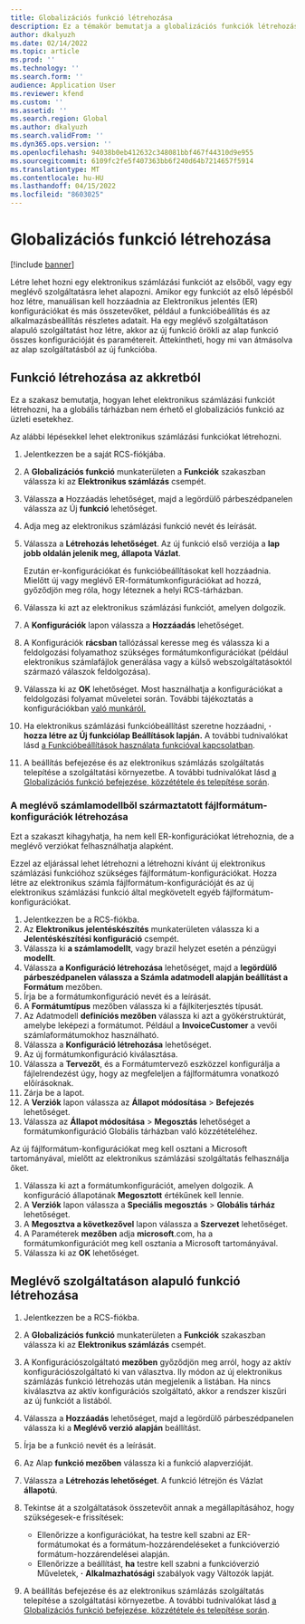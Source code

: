 ```yaml
---
title: Globalizációs funkció létrehozása
description: Ez a témakör bemutatja a globalizációs funkciók létrehozásához szükséges funkciókat.
author: dkalyuzh
ms.date: 02/14/2022
ms.topic: article
ms.prod: ''
ms.technology: ''
ms.search.form: ''
audience: Application User
ms.reviewer: kfend
ms.custom: ''
ms.assetid: ''
ms.search.region: Global
ms.author: dkalyuzh
ms.search.validFrom: ''
ms.dyn365.ops.version: ''
ms.openlocfilehash: 94038b0eb412632c348081bbf467f44310d9e955
ms.sourcegitcommit: 6109fc2fe5f407363bb6f240d64b7214657f5914
ms.translationtype: MT
ms.contentlocale: hu-HU
ms.lasthandoff: 04/15/2022
ms.locfileid: "8603025"
---
```

# <a name="create-a-globalization-feature"></a>Globalizációs funkció létrehozása

[!include [banner](../includes/banner.md)]

Létre lehet hozni egy elektronikus számlázási funkciót az elsőből, vagy egy meglévő szolgáltatásra lehet alapozni. Amikor egy funkciót az első lépésből hoz létre, manuálisan kell hozzáadnia az Elektronikus jelentés (ER) konfigurációkat és más összetevőket, például a funkcióbeállítás és az alkalmazásbeállítás részletes adatait. Ha egy meglévő szolgáltatáson alapuló szolgáltatást hoz létre, akkor az új funkció örökli az alap funkció összes konfigurációját és paramétereit. Áttekintheti, hogy mi van átmásolva az alap szolgáltatásból az új funkcióba.

## <a name="create-a-feature-from-scratch"></a>Funkció létrehozása az akkretból

Ez a szakasz bemutatja, hogyan lehet elektronikus számlázási funkciót létrehozni, ha a globális tárházban nem érhető el globalizációs funkció az üzleti esetekhez.

Az alábbi lépésekkel lehet elektronikus számlázási funkciókat létrehozni.

1. Jelentkezzen be a saját RCS-fiókjába.
2. A **Globalizációs funkció** munkaterületen a **Funkciók** szakaszban válassza ki az **Elektronikus számlázás** csempét.
3. Válassza **a** Hozzáadás lehetőséget, majd a legördülő párbeszédpanelen válassza az Új **funkció** lehetőséget.
4. Adja meg az elektronikus számlázási funkció nevét és leírását.
5. Válassza a **Létrehozás lehetőséget**. Az új funkció első verziója a **lap jobb oldalán jelenik meg, állapota Vázlat**.

    Ezután er-konfigurációkat és funkcióbeállításokat kell hozzáadnia. Mielőtt új vagy meglévő ER-formátumkonfigurációkat ad hozzá, győződjön meg róla, hogy léteznek a helyi RCS-tárházban.

6. Válassza ki azt az elektronikus számlázási funkciót, amelyen dolgozik.
7. A **Konfigurációk** lapon válassza a **Hozzáadás** lehetőséget.
8. A Konfigurációk **rácsban** tallózással keresse meg és válassza ki a feldolgozási folyamathoz szükséges formátumkonfigurációkat (például elektronikus számlafájlok generálása vagy a külső webszolgáltatásoktól származó válaszok feldolgozása).
9. Válassza ki az **OK** lehetőséget. Most használhatja a konfigurációkat a feldolgozási folyamat műveletei során. További tájékoztatás a konfigurációkban [való munkáról.](e-invoicing-work-configurations.md)
10. Ha elektronikus számlázási funkcióbeállítást szeretne hozzáadni, **·** **hozza létre az Új funkciólap Beállítások lapján.** A további tudnivalókat lásd [a Funkcióbeállítások használata funkcióval kapcsolatban](e-invoicing-feature-setup.md).
11. A beállítás befejezése és az elektronikus számlázás szolgáltatás telepítése a szolgáltatási környezetbe. A további tudnivalókat lásd [a Globalizációs funkció befejezése, közzététele és telepítése során](e-invoicing-complete-publish-deploy-globalization-feature.md).

### <a name="create-file-format-configurations-that-are-derived-from-the-existing-invoice-model"></a>A meglévő számlamodellből származtatott fájlformátum-konfigurációk létrehozása

Ezt a szakaszt kihagyhatja, ha nem kell ER-konfigurációkat létrehoznia, de a meglévő verziókat felhasználhatja alapként.

Ezzel az eljárással lehet létrehozni a létrehozni kívánt új elektronikus számlázási funkcióhoz szükséges fájlformátum-konfigurációkat. Hozza létre az elektronikus számla fájlformátum-konfigurációját és az új elektronikus számlázási funkció által megkövetelt egyéb fájlformátum-konfigurációkat.

1. Jelentkezzen be a RCS-fiókba.
2. Az **Elektronikus jelentéskészítés** munkaterületen válassza ki a **Jelentéskészítési konfiguráció** csempét.
3. Válassza ki **a számlamodellt**, vagy brazil helyzet esetén a pénzügyi **modellt**.
4. Válassza **a Konfiguráció létrehozása** lehetőséget, majd a **legördülő párbeszédpanelen válassza a Számla adatmodell alapján beállítást a Formátum** mezőben.
5. Írja be a formátumkonfiguráció nevét és a leírását.
6. A **Formátumtípus** mezőben válassza ki a fájlkiterjesztés típusát.
7. Az Adatmodell **definíciós mezőben** válassza ki azt a gyökérstruktúrát, amelybe leképezi a formátumot. Például a **InvoiceCustomer** a vevői számlaformátumokhoz használható.
8. Válassza a **Konfiguráció létrehozása** lehetőséget.
9. Az új formátumkonfiguráció kiválasztása.
10. Válassza a **Tervezőt**, és a Formátumtervező eszközzel konfigurálja a fájlelrendezést úgy, hogy az megfeleljen a fájlformátumra vonatkozó előírásoknak.
11. Zárja be a lapot.
12. A **Verziók** lapon válassza az **Állapot módosítása** \> **Befejezés** lehetőséget.
13. Válassza az **Állapot módosítása** \> **Megosztás** lehetőséget a formátumkonfiguráció Globális tárházban való közzétételéhez.

Az új fájlformátum-konfigurációkat meg kell osztani a Microsoft tartományával, mielőtt az elektronikus számlázási szolgáltatás felhasználja őket.

1. Válassza ki azt a formátumkonfigurációt, amelyen dolgozik. A konfiguráció állapotának **Megosztott** értékűnek kell lennie.
2. A **Verziók** lapon válassza a **Speciális megosztás** \> **Globális tárház** lehetőséget.
3. A **Megosztva a következővel** lapon válassza a **Szervezet** lehetőséget.
4. A Paraméterek **mezőben** adja **microsoft**.com, ha a formátumkonfigurációt meg kell osztania a Microsoft tartományával.
5. Válassza ki az **OK** lehetőséget.

## <a name="create-a-feature-that-is-based-on-an-existing-feature"></a>Meglévő szolgáltatáson alapuló funkció létrehozása

1. Jelentkezzen be a RCS-fiókba.
2. A **Globalizációs funkció** munkaterületen a **Funkciók** szakaszban válassza ki az **Elektronikus számlázás** csempét.
3. A Konfigurációszolgáltató **mezőben** győződjön meg arról, hogy az aktív konfigurációszolgáltató ki van választva. Ily módon az új elektronikus számlázás funkció létrehozás után megjelenik a listában. Ha nincs kiválasztva az aktív konfigurációs szolgáltató, akkor a rendszer kiszűri az új funkciót a listából.
4. Válassza a **Hozzáadás** lehetőséget, majd a legördülő párbeszédpanelen válassza ki a **Meglévő verzió alapján** beállítást.
5. Írja be a funkció nevét és a leírását.
6. Az Alap **funkció mezőben** válassza ki a funkció alapverzióját.
7. Válassza a **Létrehozás lehetőséget**. A funkció létrejön és Vázlat **állapotú**.
8. Tekintse át a szolgáltatások összetevőit annak a megállapításához, hogy szükségesek-e frissítések:

    - Ellenőrizze a konfigurációkat, ha testre kell szabni az ER-formátumokat és a formátum-hozzárendeléseket a funkcióverzió formátum-hozzárendelései alapján.
    - Ellenőrizze a beállítást, **ha** testre kell szabni a funkcióverzió Műveletek, **·** **Alkalmazhatósági** szabályok vagy Változók lapját.

9. A beállítás befejezése és az elektronikus számlázás szolgáltatás telepítése a szolgáltatási környezetbe. A további tudnivalókat lásd [a Globalizációs funkció befejezése, közzététele és telepítése során](e-invoicing-complete-publish-deploy-globalization-feature.md).
